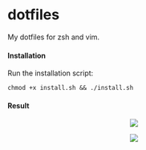 # dotfiles
My dotfiles for zsh and vim.

#### Installation

Run the installation script:

```chmod +x install.sh && ./install.sh```

#### Result

<p align="center">
  <img src="images/zsh.png">
</p>

<p align="center">
  <img src="images/vim.png">
</p>
